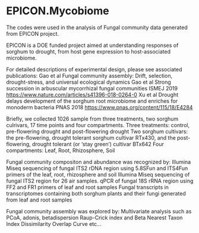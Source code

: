 # EPICON.Mycobiome

The codes were used in the analysis of Fungal community data generated from EPICON project.

EPICON is a DOE funded project aimed at understanding responses of sorghum to drought, from host gene expression to host-associated microbiome.

For detailed descriptions of experimental design, please see associated publications:
      Gao et al Fungal community assembly: Drift, selection, drought-stress, and universal ecological dynamics
      Gao et al Strong succession in arbuscular mycorrhizal fungal communities ISMEJ 2019 https://www.nature.com/articles/s41396-018-0264-0 
      Xu et al Drought delays development of the sorghum root microbiome and enriches for monoderm bacteria PNAS 2018 https://www.pnas.org/content/115/18/E4284

Briefly, we collected 1026 sample from three treatments, two sorghum culrivars, 17 time points and four compartments.
      Three treatments: control, pre-flowering drought and post-flowering drought
      Two sorghum cultivars: the pre-flowering, drought tolerant sorghum cultivar RTx430, and the post-flowering, drought tolerant (or ‘stay green’) cultivar BTx642
      Four compartments: Leaf, Root, Rhizosphere, Soil

Fungal community compositon and abundance was recognized by:
      Illumina Miseq sequencing of fungal ITS2 rDNA region using 5.8SFun and ITS4Fun primers of the leaf, root, rhizosphere and soil
      Illumina Miseq sequencing of fungal ITS2 region for 26 air samples.
      qPCR of fungal 18S rRNA region using FF2 and FR1 primers of leaf and root samples
      Fungal transcripts in transcriptomes containing both sorghum plants and their fungi generated from leaf and root samples
      
Fungal community assembly was explored by:
      Multivariate analysis such as PCoA, adonis, betadispersion
      Raup-Crick index and Beta Nearest Taxon Index 
      Dissimilarity Overlap Curve
      etc...




